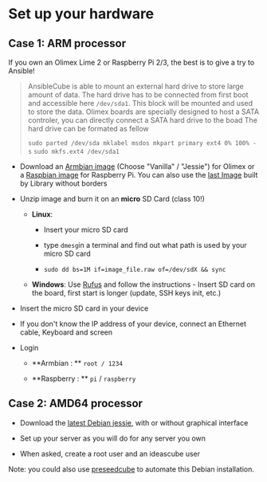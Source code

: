 # Set up your hardware

## Case 1: ARM processor

If you own an Olimex Lime 2 or Raspberry Pi 2\/3, the best is to give a try to Ansible!

> AnsibleCube is able to mount an external hard drive to store large amount of data. The hard drive has to be connected from first boot and accessible here `/dev/sda1`. This block will be mounted and used to store the data.
> Olimex boards are specially designed to host a SATA controler, you can directly connect a SATA hard drive to the boad
> The hard drive can be formated as fellow
>
> `sudo parted /dev/sda mklabel msdos mkpart primary ext4 0% 100% -s`
> `sudo mkfs.ext4 /dev/sda1`

* Download an [Armbian image](http://www.armbian.com/olimex-lime-2/) \(Choose "Vanilla" \/ "Jessie"\) for Olimex or a [Raspbian image](https://www.raspberrypi.org/downloads/raspbian/) for Raspberry Pi. You can also use the [last Image](http://filer.bsf-intranet.org/Armbian_5.17_Lime2_Debian_jessie_4.6.3.patch.raw) built by Library without borders 

* Unzip image and burn it on an **micro** SD Card \(class 10!\)

  * **Linux**:

    * Insert your micro SD card

    * type `dmesg`in a terminal and find out what path is used by your micro SD card

    * `sudo dd bs=1M if=image_file.raw of=/dev/sdX && sync` 

  * **Windows**: Use [Rufus](https://rufus.akeo.ie/) and follow the instructions - Insert SD card on the board, first start is longer \(update, SSH keys init, etc.\)

* Insert the micro SD card in your device

* If you don't know the IP address of your device, connect an Ethernet cable, Keyboard and screen

* Login

  * **Armbian : ** `root / 1234`

  * **Raspberry : ** `pi` \/ `raspberry`

## Case 2: AMD64 processor

* Download the [latest Debian jessie](http://cdimage.debian.org/debian-cd/current-live/amd64/iso-hybrid/debian-live-8.5.0-amd64-lxde-desktop.iso), with or without graphical interface 

* Set up your server as you will do for any server you own 

* When asked, create a root user and an ideascube user

Note: you could also use [preseedcube](https://github.com/ideascube/preseedcube) to automate this Debian installation.


